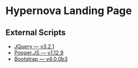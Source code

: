 # Hypernova Landing Page

## External Scripts
- [JQuery &mdash; v3.2.1](https://jquery.com/)
- [Popper.JS &mdash; v1.12.9](https://popper.js.org/)
- [Bootstrap &mdash; v4.0.0b3](https://getbootstrap.com/)